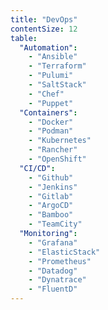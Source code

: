 ```yaml
---
title: "DevOps"
contentSize: 12
table:
  "Automation":
    - "Ansible"
    - "Terraform"
    - "Pulumi"
    - "SaltStack"
    - "Chef"
    - "Puppet"
  "Containers":
    - "Docker"
    - "Podman"
    - "Kubernetes"
    - "Rancher"
    - "OpenShift"
  "CI/CD":
    - "Github"
    - "Jenkins"
    - "Gitlab"
    - "ArgoCD"
    - "Bamboo"
    - "TeamCity"
  "Monitoring":
    - "Grafana"
    - "ElasticStack"
    - "Prometheus"
    - "Datadog"
    - "Dynatrace"
    - "FluentD"
---
```


